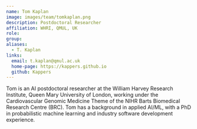 ```yaml
---
name: Tom Kaplan
image: images/team/tomkaplan.png
description: Postdoctoral Researcher
affiliation: WHRI, QMUL, UK
role:
group:
aliases:
  - T. Kaplan
links:
  email: t.kaplan@qmul.ac.uk
  home-page: https://kappers.github.io
  github: Kappers
---
```


Tom is an AI postdoctoral researcher at the William Harvey Research Institute, Queen Mary University of London, working under the Cardiovascular Genomic Medicine Theme of the NIHR Barts Biomedical Research Centre (BRC). Tom has a background in applied AI/ML, with a PhD in probabilistic machine learning and industry software development experience.
